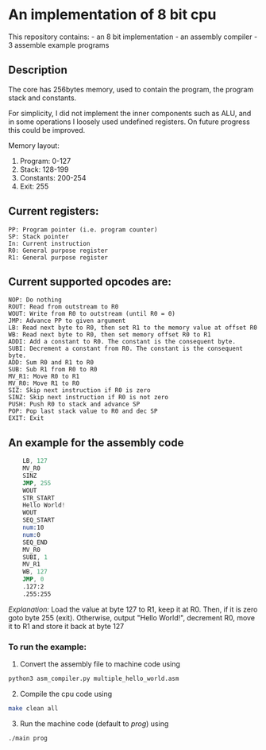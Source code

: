 # An implementation of 8 bit cpu

This repository contains:
	- an 8 bit implementation
	- an assembly compiler
	- 3 assemble example programs

## Description
The core has 256bytes memory, used to contain the program,
the program stack and constants.

For simplicity, I did not implement the inner components such as ALU,
and in some operations I loosely used undefined registers.
On future progress this could be improved.

Memory layout:
1. Program: 0-127
1. Stack: 128-199
1. Constants: 200-254
1. Exit: 255

## Current registers:
	PP: Program pointer (i.e. program counter)
	SP: Stack pointer	
	In: Current instruction
	R0: General purpose register
	R1: General purpose register

## Current supported opcodes are:
	NOP: Do nothing
	ROUT: Read from outstream to R0
	WOUT: Write from R0 to outstream (until R0 = 0)
	JMP: Advance PP to given argument
	LB: Read next byte to R0, then set R1 to the memory value at offset R0
	WB: Read next byte to R0, then set memory offset R0 to R1
	ADDI: Add a constant to R0. The constant is the consequent byte.
	SUBI: Decrement a constant from R0. The constant is the consequent byte.
	ADD: Sum R0 and R1 to R0
	SUB: Sub R1 from R0 to R0
	MV_R1: Move R0 to R1
	MV_R0: Move R1 to R0
	SIZ: Skip next instruction if R0 is zero
	SINZ: Skip next instruction if R0 is not zero
	PUSH: Push R0 to stack and advance SP
	POP: Pop last stack value to R0 and dec SP
	EXIT: Exit


## An example for the assembly code
```asm
 	LB, 127
	MV_R0
	SINZ
	JMP, 255
	WOUT
	STR_START
	Hello World!
	WOUT
	SEQ_START
	num:10
	num:0
	SEQ_END
	MV_R0
	SUBI, 1
	MV_R1
	WB, 127
	JMP, 0
	.127:2
	.255:255
```
*Explanation:* Load the value at byte 127 to R1, keep it at R0. Then, if it is zero goto byte 255 (exit).
Otherwise, output "Hello World!", decrement R0, move it to R1 and store it back at byte 127

### To run the example:
1. Convert the assembly file to machine code using 
```python
python3 asm_compiler.py multiple_hello_world.asm
```
2. Compile the cpu code using
```bash
make clean all
```
3. Run the machine code (default to *prog*) using
```bash
./main prog
```

